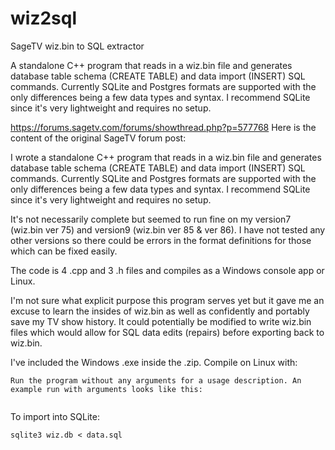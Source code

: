 # wiz2sql
SageTV wiz.bin to SQL extractor

A standalone C++ program that reads in a wiz.bin file and generates database table schema (CREATE TABLE) and data import (INSERT) SQL commands. Currently SQLite and Postgres formats are supported with the only differences being a few data types and syntax. I recommend SQLite since it's very lightweight and requires no setup.


https://forums.sagetv.com/forums/showthread.php?p=577768
Here is the content of the original SageTV forum post:

I wrote a standalone C++ program that reads in a wiz.bin file and generates database table schema (CREATE TABLE) and data import (INSERT) SQL commands. Currently SQLite and Postgres formats are supported with the only differences being a few data types and syntax. I recommend SQLite since it's very lightweight and requires no setup.

It's not necessarily complete but seemed to run fine on my version7 (wiz.bin ver 75) and version9 (wiz.bin ver 85 & ver 86). I have not tested any other versions so there could be errors in the format definitions for those which can be fixed easily.

The code is 4 .cpp and 3 .h files and compiles as a Windows console app or Linux.

I'm not sure what explicit purpose this program serves yet but it gave me an excuse to learn the insides of wiz.bin as well as confidently and portably save my TV show history. It could potentially be modified to write wiz.bin files which would allow for SQL data edits (repairs) before exporting back to wiz.bin.

I've included the Windows .exe inside the .zip. Compile on Linux with:
```g++ -o wiz2sql Wiz2SQL.cpp Wizard.cpp Tables.cpp TableField.cpp
Run the program without any arguments for a usage description. An example run with arguments looks like this:
```
```wiz2sql.exe wiz.bin -schema schema.sql -data data.sql
```
To import into SQLite:
```sqlite3 wiz.db < schema.sql
sqlite3 wiz.db < data.sql
```
